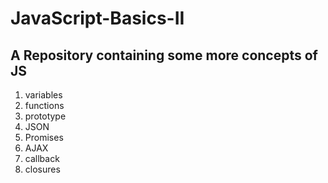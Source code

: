 # JavaScript-Basics-II
A Repository containing some more concepts of JS
-------------------------------------------------

1. variables
2. functions
3. prototype
4. JSON
5. Promises
6. AJAX
7. callback
8. closures

